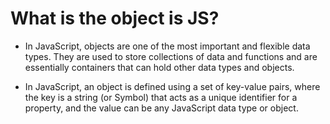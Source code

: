 # What is the object is JS?
 - In JavaScript, objects are one of the most important and flexible data types. They are used to store collections of data and functions and are essentially containers that can hold other data types and objects.

- In JavaScript, an object is defined using a set of key-value pairs, where the key is a string (or Symbol) that acts as a unique identifier for a property, and the value can be any JavaScript data type or object.